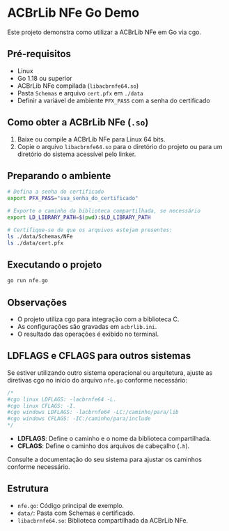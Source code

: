 # ACBrLib NFe Go Demo

Este projeto demonstra como utilizar a ACBrLib NFe em Go via cgo.

## Pré-requisitos

- Linux
- Go 1.18 ou superior
- ACBrLib NFe compilada (`libacbrnfe64.so`)
- Pasta `Schemas` e arquivo `cert.pfx` em `./data`
- Definir a variável de ambiente `PFX_PASS` com a senha do certificado

## Como obter a ACBrLib NFe (`.so`)

1. Baixe ou compile a ACBrLib NFe para Linux 64 bits.
2. Copie o arquivo `libacbrnfe64.so` para o diretório do projeto ou para um diretório do sistema acessível pelo linker.

## Preparando o ambiente

```bash
# Defina a senha do certificado
export PFX_PASS="sua_senha_do_certificado"

# Exporte o caminho da biblioteca compartilhada, se necessário
export LD_LIBRARY_PATH=$(pwd):$LD_LIBRARY_PATH

# Certifique-se de que os arquivos estejam presentes:
ls ./data/Schemas/NFe
ls ./data/cert.pfx
```

## Executando o projeto

```bash
go run nfe.go
```

## Observações

- O projeto utiliza cgo para integração com a biblioteca C.
- As configurações são gravadas em `acbrlib.ini`.
- O resultado das operações é exibido no terminal.

## LDFLAGS e CFLAGS para outros sistemas

Se estiver utilizando outro sistema operacional ou arquitetura, ajuste as diretivas cgo no início do arquivo `nfe.go` conforme necessário:

```go
/*
#cgo linux LDFLAGS: -lacbrnfe64 -L.
#cgo linux CFLAGS: -I.
#cgo windows LDFLAGS: -lacbrnfe64 -LC:/caminho/para/lib
#cgo windows CFLAGS: -IC:/caminho/para/include
*/
```

- **LDFLAGS**: Define o caminho e o nome da biblioteca compartilhada.
- **CFLAGS**: Define o caminho dos arquivos de cabeçalho (`.h`).

Consulte a documentação do seu sistema para ajustar os caminhos conforme necessário.

## Estrutura

- `nfe.go`: Código principal de exemplo.
- `data/`: Pasta com Schemas e certificado.
- `libacbrnfe64.so`: Biblioteca compartilhada da ACBrLib NFe.

